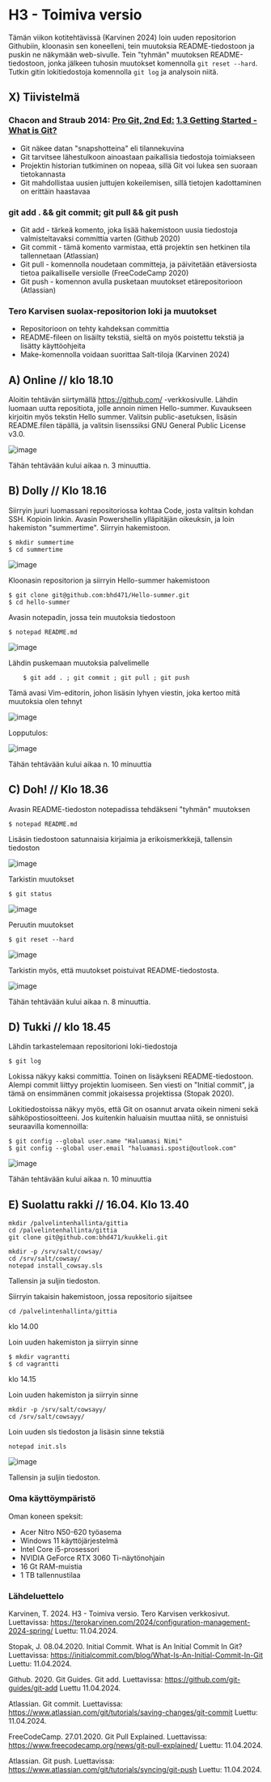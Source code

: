 # H3 - Toimiva versio

Tämän viikon kotitehtävissä (Karvinen 2024) loin uuden repositorion Githubiin, kloonasin sen koneelleni, tein muutoksia README-tiedostoon ja puskin ne näkymään web-sivulle. Tein "tyhmän" muutoksen README-tiedostoon, jonka jälkeen tuhosin muutokset komennolla ```git reset --hard```. Tutkin gitin lokitiedostoja komennolla ```git log``` ja analysoin niitä.
## X) Tiivistelmä

### Chacon and Straub 2014: [Pro Git, 2nd Ed:](https://git-scm.com/book/en/v2) [1.3 Getting Started - What is Git?](https://git-scm.com/book/en/v2/Getting-Started-What-is-Git%3F)

- Git näkee datan "snapshotteina" eli tilannekuvina
- Git tarvitsee lähestulkoon ainoastaan paikallisia tiedostoja toimiakseen
- Projektin historian tutkiminen on nopeaa, sillä Git voi lukea sen suoraan tietokannasta
- Git mahdollistaa uusien juttujen kokeilemisen, sillä tietojen kadottaminen on erittäin haastavaa
  

### git add . && git commit; git pull && git push

- Git add - tärkeä komento, joka lisää hakemistoon uusia tiedostoja valmisteltavaksi committia varten (Github 2020)
- Git commit - tämä komento varmistaa, että projektin sen hetkinen tila tallennetaan (Atlassian)
- Git pull - komennolla noudetaan committeja, ja päivitetään etäversiosta tietoa paikalliselle versiolle (FreeCodeCamp 2020)
- Git push - komennon avulla pusketaan muutokset etärepositorioon (Atlassian) 

### Tero Karvisen suolax-repositorion loki ja muutokset

- Repositorioon on tehty kahdeksan committia
- README-fileen on lisäilty tekstiä, sieltä on myös poistettu tekstiä ja lisätty käyttöohjeita
- Make-komennolla voidaan suorittaa Salt-tiloja
(Karvinen 2024)
## A) Online // klo 18.10

Aloitin tehtävän siirtymällä https://github.com/ -verkkosivulle. Lähdin luomaan uutta repositiota, jolle annoin nimen Hello-summer. Kuvaukseen kirjoitin myös tekstin Hello summer. Valitsin public-asetuksen, lisäsin README.filen täpällä, ja valitsin lisenssiksi GNU General Public License v3.0.

![image](https://github.com/bhd471/Palvelinten-hallinta/assets/148760837/941d7bed-93ab-4833-9775-9c2b073586cd)

Tähän tehtävään kului aikaa n. 3 minuuttia.

## B) Dolly // Klo 18.16

Siirryin juuri luomassani repositoriossa kohtaa Code, josta valitsin kohdan SSH. Kopioin linkin. Avasin Powershellin ylläpitäjän oikeuksin, ja loin hakemiston "summertime". Siirryin hakemistoon.

    $ mkdir summertime
    $ cd summertime

![image](https://github.com/bhd471/Palvelinten-hallinta/assets/148760837/a376defd-fa7f-463a-b8b7-f39300e8197c)

Kloonasin repositorion ja siirryin Hello-summer hakemistoon

    $ git clone git@github.com:bhd471/Hello-summer.git
    $ cd hello-summer

Avasin notepadin, jossa tein muutoksia tiedostoon

    $ notepad README.md

![image](https://github.com/bhd471/Palvelinten-hallinta/assets/148760837/5d83b352-2550-4f40-ad6b-e4ad9979941f)

Lähdin puskemaan muutoksia palvelimelle 

        $ git add . ; git commit ; git pull ; git push

Tämä avasi Vim-editorin, johon lisäsin lyhyen viestin, joka kertoo mitä muutoksia olen tehnyt


![image](https://github.com/bhd471/Palvelinten-hallinta/assets/148760837/a3aabdc9-b3ef-46f2-8e8a-a45806654607)

Lopputulos: 

![image](https://github.com/bhd471/Palvelinten-hallinta/assets/148760837/1692a492-decb-483c-b504-72aef173c7b7)



Tähän tehtävään kului aikaa n. 10 minuuttia

## C) Doh! // Klo 18.36

Avasin README-tiedoston notepadissa tehdäkseni "tyhmän" muutoksen

    $ notepad README.md

Lisäsin tiedostoon satunnaisia kirjaimia ja erikoismerkkejä, tallensin tiedoston

![image](https://github.com/bhd471/Palvelinten-hallinta/assets/148760837/6dcd7dfa-c583-4eda-ba08-76e6b394308c)

Tarkistin muutokset 

    $ git status

![image](https://github.com/bhd471/Palvelinten-hallinta/assets/148760837/7ac45bb9-a802-4e85-8d8f-8ff008cfdf7e)

Peruutin muutokset 

    $ git reset --hard

![image](https://github.com/bhd471/Palvelinten-hallinta/assets/148760837/42a8fe82-9424-4504-afc3-d2c34780dbf9)

Tarkistin myös, että muutokset poistuivat README-tiedostosta.

![image](https://github.com/bhd471/Palvelinten-hallinta/assets/148760837/d4c8bd45-6a83-4944-91ba-52f483f21ee1)

Tähän tehtävään kului aikaa n. 8 minuuttia.

## D) Tukki // klo 18.45

Lähdin tarkastelemaan repositorioni loki-tiedostoja

    $ git log

Lokissa näkyy kaksi committia. Toinen on lisäykseni README-tiedostoon. Alempi commit liittyy projektin luomiseen. Sen viesti on "Initial commit", ja tämä on ensimmänen commit jokaisessa projektissa (Stopak 2020). 

Lokitiedostoissa näkyy myös, että Git on osannut arvata oikein nimeni sekä sähköpostiosoitteeni. 
Jos kuitenkin haluaisin muuttaa niitä, se onnistuisi seuraavilla komennoilla:

    $ git config --global user.name "Haluamasi Nimi"
    $ git config --global user.email "haluamasi.sposti@outlook.com"
    
![image](https://github.com/bhd471/Palvelinten-hallinta/assets/148760837/27b8d288-9ff8-47e9-9a64-475548dac354)

Tähän tehtävään kului aikaa n. 10 minuuttia

## E) Suolattu rakki // 16.04. Klo 13.40

    mkdir /palvelintenhallinta/gittia
    cd /palvelintenhallinta/gittia
    git clone git@github.com:bhd471/kuukkeli.git

    mkdir -p /srv/salt/cowsay/
    cd /srv/salt/cowsay/
    notepad install_cowsay.sls

Tallensin ja suljin tiedoston. 



Siirryin takaisin hakemistoon, jossa repositorio sijaitsee

    cd /palvelintenhallinta/gittia

klo 14.00


Loin uuden hakemiston ja siirryin sinne

    $ mkdir vagrantti
    $ cd vagrantti

klo 14.15

Loin uuden hakemiston ja siirryin sinne

    mkdir -p /srv/salt/cowsayy/
    cd /srv/salt/cowsayy/

Loin uuden sls tiedoston ja lisäsin sinne tekstiä

    notepad init.sls

![image](https://github.com/bhd471/Palvelinten-hallinta/assets/148760837/368eab18-1812-4a0a-ac60-d51f89dd2813)

Tallensin ja suljin tiedoston.
### Oma käyttöympäristö

Oman koneen speksit:

- Acer Nitro N50-620 työasema
- Windows 11 käyttöjärjestelmä
- Intel Core i5-prosessori
- NVIDIA GeForce RTX 3060 Ti-näytönohjain
- 16 Gt RAM-muistia
- 1 TB tallennustilaa

### Lähdeluettelo

Karvinen, T. 2024. H3 - Toimiva versio. Tero Karvisen verkkosivut. Luettavissa: https://terokarvinen.com/2024/configuration-management-2024-spring/ Luettu: 11.04.2024.

Stopak, J. 08.04.2020. Initial Commit. What is An Initial Commit In Git? Luettavissa: https://initialcommit.com/blog/What-Is-An-Initial-Commit-In-Git 
Luettu: 11.04.2024.

Github. 2020. Git Guides. Git add. Luettavissa: https://github.com/git-guides/git-add
Luettu 11.04.2024.

Atlassian. Git commit. Luettavissa: https://www.atlassian.com/git/tutorials/saving-changes/git-commit
Luettu: 11.04.2024.

FreeCodeCamp. 27.01.2020. Git Pull Explained. Luettavissa: https://www.freecodecamp.org/news/git-pull-explained/
Luettu: 11.04.2024. 

Atlassian. Git push. Luettavissa: https://www.atlassian.com/git/tutorials/syncing/git-push
Luettu: 11.04.2024.

